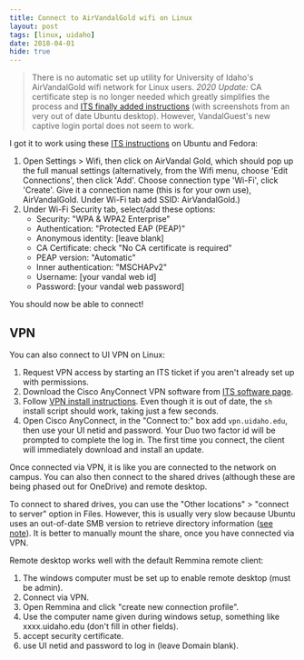 ```yaml
---
title: Connect to AirVandalGold wifi on Linux
layout: post
tags: [linux, uidaho]
date: 2018-04-01
hide: true
---
```


> There is no automatic set up utility for University of Idaho's AirVandalGold wifi network for Linux users. 
> *2020 Update:* CA certificate step is no longer needed which greatly simplifies the process and [ITS finally added instructions](https://support.uidaho.edu/TDClient/40/Portal/KB/ArticleDet?ID=1555#linux) (with screenshots from an very out of date Ubuntu desktop).
> However, VandalGuest's new captive login portal does not seem to work.

I got it to work using these [ITS instructions](https://support.uidaho.edu/TDClient/40/Portal/KB/ArticleDet?ID=1555#linux) on Ubuntu and Fedora:

1. Open Settings > Wifi, then click on AirVandal Gold, which should pop up the full manual settings (alternatively, from the Wifi menu, choose 'Edit Connections', then click 'Add'. Choose connection type 'Wi-Fi', click 'Create'. Give it a connection name (this is for your own use), AirVandalGold. Under Wi-Fi tab add SSID: AirVandalGold.)
2. Under Wi-Fi Security tab, select/add these options:
    - Security: "WPA & WPA2 Enterprise"
    - Authentication: "Protected EAP (PEAP)"
    - Anonymous identity: [leave blank]
    - CA Certificate: check "No CA certificate is required"
    - PEAP version: "Automatic"
    - Inner authentication: "MSCHAPv2"
    - Username: [your vandal web id]
    - Password: [your vandal web password]

You should now be able to connect!

## VPN 

You can also connect to UI VPN on Linux:

1. Request VPN access by starting an ITS ticket if you aren't already set up with permissions.
2. Download the Cisco AnyConnect VPN software from [ITS software page](https://support.uidaho.edu/TDClient/40/Portal/KB/ArticleDet?ID=231#cac-linux-64).
3. Follow [VPN install instructions](https://support.uidaho.edu/TDClient/40/Portal/KB/ArticleDet?ID=38). Even though it is out of date, the `sh` install script should work, taking just a few seconds.
4. Open Cisco AnyConnect, in the "Connect to:" box add `vpn.uidaho.edu`, then use your UI netid and password. Your Duo two factor id will be prompted to complete the log in. The first time you connect, the client will immediately download and install an update. 

Once connected via VPN, it is like you are connected to the network on campus. 
You can also then connect to the shared drives (although these are being phased out for OneDrive) and remote desktop.

To connect to shared drives, you can use the "Other locations" > "connect to server" option in Files. 
However, this is usually very slow because Ubuntu uses an out-of-date SMB version to retrieve directory information ([see note](https://askubuntu.com/questions/1179576/ubuntu-18-04-problem-to-connect-to-windows-10-smb-share)). 
It is better to manually mount the share, once you have connected via VPN.

Remote desktop works well with the default Remmina remote client:

1. The windows computer must be set up to enable remote desktop (must be admin). 
2. Connect via VPN.
3. Open Remmina and click "create new connection profile".
4. Use the computer name given during windows setup, something like xxxx.uidaho.edu (don't fill in other fields).
5. accept security certificate.
6. use UI netid and password to log in (leave Domain blank).
